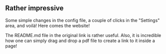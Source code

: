 ## Rather impressive

Some simple changes in the config file, a couple of clicks in the "Settings" area, and voilà! Here comes the website!

The README.md file in the original link is rather useful. Also, it is incredible how one can simply drag and drop a pdf file to create a link to it inside a page!
